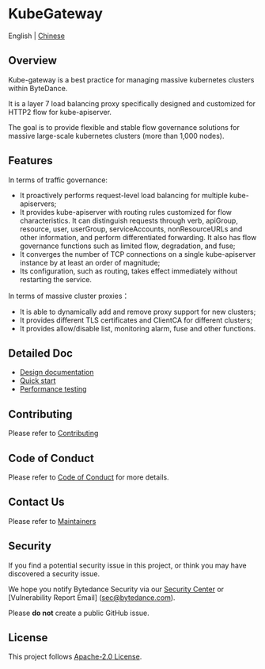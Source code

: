 # KubeGateway



English | [Chinese](README.zh_CN.md)



## Overview

Kube-gateway is a best practice for managing massive kubernetes clusters within ByteDance.

It is a layer 7 load balancing proxy specifically designed and customized for HTTP2 flow for kube-apiserver.

The goal is to provide flexible and stable flow governance solutions for massive large-scale kubernetes clusters (more than 1,000 nodes).

## Features

In terms of traffic governance:

- It proactively performs request-level load balancing for multiple kube-apiservers;
- It provides kube-apiserver with routing rules customized for flow characteristics. It can distinguish requests through verb, apiGroup, resource, user, userGroup, serviceAccounts, nonResourceURLs and other information, and perform differentiated forwarding. It also has flow governance functions such as limited flow, degradation, and fuse;
- It converges the number of TCP connections on a single kube-apiserver instance by at least an order of magnitude;
- Its configuration, such as routing, takes effect immediately without restarting the service.

In terms of massive cluster proxies：

- It is able to dynamically add and remove proxy support for new clusters;
- It provides different TLS certificates and ClientCA for different clusters;
- It provides allow/disable list, monitoring alarm, fuse and other functions.

## Detailed Doc

- [Design documentation](docs/en/design.md)
- [Quick start](docs/zh/quick_start.md)
- [Performance testing](docs/zh/benchmark.md)


## Contributing

Please refer to [Contributing](CONTRIBUTING.md) 

## Code of Conduct

Please refer to [Code of Conduct](CODE_OF_CONDUCT.md) for more details.

## Contact Us

Please refer to [Maintainers](MAINTAINERS.md)

## Security

If you find a potential security issue in this project, or think you may have discovered a security issue.

We hope you notify Bytedance Security via our [Security Center](https://security.bytedance.com/src) or [Vulnerability Report Email] (sec@bytedance.com).

Please **do not** create a public GitHub issue.

## License

This project follows [Apache-2.0 License](LICENSE).
